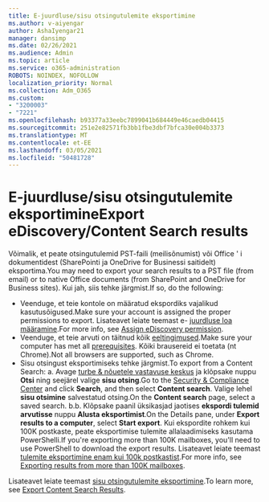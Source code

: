 ```yaml
---
title: E-juurdluse/sisu otsingutulemite eksportimine
ms.author: v-aiyengar
author: AshaIyengar21
manager: dansimp
ms.date: 02/26/2021
ms.audience: Admin
ms.topic: article
ms.service: o365-administration
ROBOTS: NOINDEX, NOFOLLOW
localization_priority: Normal
ms.collection: Adm_O365
ms.custom:
- "3200003"
- "7221"
ms.openlocfilehash: b93377a33eebc7899041b684449e46caedb04415
ms.sourcegitcommit: 251e2e82571fb3bb1fbe3dbf7bfca30e004b3373
ms.translationtype: MT
ms.contentlocale: et-EE
ms.lasthandoff: 03/05/2021
ms.locfileid: "50481728"
---
```

# <a name="export-ediscoverycontent-search-results"></a><span data-ttu-id="6bb10-102">E-juurdluse/sisu otsingutulemite eksportimine</span><span class="sxs-lookup"><span data-stu-id="6bb10-102">Export eDiscovery/Content Search results</span></span>

<span data-ttu-id="6bb10-103">Võimalik, et peate otsingutulemid PST-faili (meilisõnumist) või Office ' i dokumentidest (SharePointi ja OneDrive for Businessi saitidelt) eksportima.</span><span class="sxs-lookup"><span data-stu-id="6bb10-103">You may need to export your search results to a PST file (from email) or to native Office documents (from SharePoint and OneDrive for Business sites).</span></span> <span data-ttu-id="6bb10-104">Kui jah, siis tehke järgmist.</span><span class="sxs-lookup"><span data-stu-id="6bb10-104">If so, do the following:</span></span>

- <span data-ttu-id="6bb10-105">Veenduge, et teie kontole on määratud ekspordiks vajalikud kasutusõigused.</span><span class="sxs-lookup"><span data-stu-id="6bb10-105">Make sure your account is assigned the proper permissions to export.</span></span> <span data-ttu-id="6bb10-106">Lisateavet leiate teemast e- [juurdluse loa määramine](https://go.microsoft.com/fwlink/?linkid=2102406).</span><span class="sxs-lookup"><span data-stu-id="6bb10-106">For more info, see [Assign eDiscovery permission](https://go.microsoft.com/fwlink/?linkid=2102406).</span></span>
- <span data-ttu-id="6bb10-107">Veenduge, et teie arvuti on täitnud kõik [eeltingimused](https://docs.microsoft.com/office365/securitycompliance/export-search-results#before-you-begin).</span><span class="sxs-lookup"><span data-stu-id="6bb10-107">Make sure your computer has met all [prerequisites](https://docs.microsoft.com/office365/securitycompliance/export-search-results#before-you-begin).</span></span> <span data-ttu-id="6bb10-108">Kõiki brausereid ei toetata (nt Chrome).</span><span class="sxs-lookup"><span data-stu-id="6bb10-108">Not all browsers are supported, such as Chrome.</span></span>
- <span data-ttu-id="6bb10-109">Sisu otsingust eksportimiseks tehke järgmist.</span><span class="sxs-lookup"><span data-stu-id="6bb10-109">To export from a Content Search: a.</span></span> <span data-ttu-id="6bb10-110">Avage [turbe & nõuetele vastavuse keskus](https://protection.office.com/contentsearch) ja klõpsake nuppu **Otsi** ning seejärel valige **sisu otsing**.</span><span class="sxs-lookup"><span data-stu-id="6bb10-110">Go to the [Security & Compliance Center](https://protection.office.com/contentsearch) and click **Search**, and then select **Content search**.</span></span> <span data-ttu-id="6bb10-111">Valige lehel **sisu otsimine** salvestatud otsing.</span><span class="sxs-lookup"><span data-stu-id="6bb10-111">On the **Content search** page, select a saved search.</span></span>
    <span data-ttu-id="6bb10-112">b.</span><span class="sxs-lookup"><span data-stu-id="6bb10-112">b.</span></span> <span data-ttu-id="6bb10-113">Klõpsake paanil üksikasjad jaotises **ekspordi tulemid arvutisse** nuppu **Alusta eksportimist**.</span><span class="sxs-lookup"><span data-stu-id="6bb10-113">On the Details pane, under **Export results to a computer**, select **Start export**.</span></span> <span data-ttu-id="6bb10-114">Kui ekspordite rohkem kui 100K postkaste, peate eksportimise tulemite allalaadimiseks kasutama PowerShelli.</span><span class="sxs-lookup"><span data-stu-id="6bb10-114">If you're exporting more than 100K mailboxes, you'll need to use PowerShell to download the export results.</span></span> <span data-ttu-id="6bb10-115">Lisateavet leiate teemast [tulemite eksportimine enam kui 100k postkastist](https://go.microsoft.com/fwlink/?linkid=2143861).</span><span class="sxs-lookup"><span data-stu-id="6bb10-115">For more info, see [Exporting results from more than 100K mailboxes](https://go.microsoft.com/fwlink/?linkid=2143861).</span></span>

<span data-ttu-id="6bb10-116">Lisateavet leiate teemast [sisu otsingutulemite eksportimine](https://go.microsoft.com/fwlink/?linkid=2102118).</span><span class="sxs-lookup"><span data-stu-id="6bb10-116">To learn more, see [Export Content Search Results](https://go.microsoft.com/fwlink/?linkid=2102118).</span></span>
